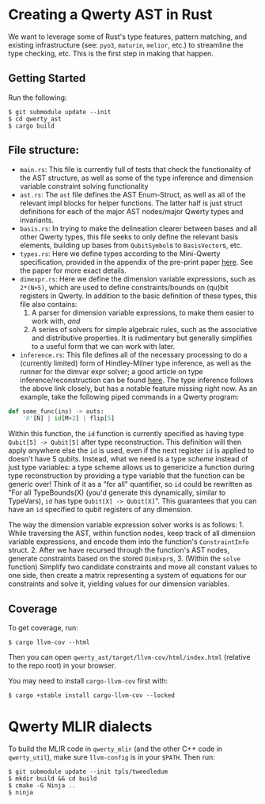 # Creating a Qwerty AST in Rust

We want to leverage some of Rust's type features, pattern matching, and existing infrastructure (see: `pyo3`, `maturin`, `melior`, etc.) to streamline the type checking, etc. This is the first step in making that happen.

## Getting Started

Run the following:

    $ git submodule update --init
    $ cd qwerty_ast
    $ cargo build

## File structure:
- `main.rs`: This file is currently full of tests that check the functionality of the AST structure, as well as some of the type inference and dimension variable constraint solving functionality
- `ast.rs`: The `ast` file defines the AST Enum-Struct, as well as all of the relevant impl blocks for helper functions. The latter half is just struct definitions for each of the major AST nodes/major Qwerty types and invariants.
- `basis.rs`: In trying to make the delineation clearer between bases and all other Qwerty types, this file seeks to only define the relevant basis elements, building up bases from `QubitSymbol`s to `BasisVector`s, etc.
- `types.rs`: Here we define types according to the Mini-Qwerty specification, provided in the appendix of the pre-print paper [here](https://arxiv.org/pdf/2404.12603). See the paper for more exact details.
- `dimexpr.rs`: Here we define the dimension variable expressions, such as `2*(N+5)`, which are used to define constraints/bounds on (qu)bit registers in Qwerty. In addition to the basic definition of these types, this file also contains:
    1. A parser for dimension variable expressions, to make them easier to work with, *and*
    2. A series of solvers for simple algebraic rules, such as the associative and distributive properties. It is rudimentary but generally simplifies to a useful form that we can work with later.
- `inference.rs`: This file defines all of the necessary processing to do a (currently limited) form of Hindley-Milner type inference, as well as the runner for the dimvar expr solver; a good article on type inference/reconstruction can be found [here](https://course.ccs.neu.edu/cs4410sp19/lec_type-inference_notes.html).
The type inference follows the above link closely, but has a notable feature missing right now. As an example, take the following piped commands in a Qwerty program:

```python
def some_func(ins) -> outs:
    '0'[N] | id[M+2] | flip[5]
```
Within this function, the `id` function is currently specified as having type `Qubit[5] -> Qubit[5]` after type reconstruction. This definition will then apply anywhere else the `id` is used, even if the next register `id` is applied to doesn't have 5 qubits. Instead, what we need is a type *scheme* instead of just type variables: a type scheme allows us to genericize a function during type reconstruction by providing a type variable that the function can be generic over! Think of it as a "for all" quantifier, so `id` could be rewritten as "For all TypeBounds(X) (you'd generate this dynamically, similar to TypeVars), `id` has type `Qubit[X] -> Qubit[X]`". This guarantees that you can have an `id` specified to qubit registers of any dimension.

The way the dimension variable expression solver works is as follows:
    1. While traversing the AST, within function nodes, keep track of all dimension variable expressions, and encode them into the function's `ConstraintInfo` struct.
    2. After we have recursed through the function's AST nodes, generate constraints based on the stored `DimExpr`s, 
    3. (Within the `solve` function) Simplify two candidate constraints and move all constant values to one side, then create a matrix representing a system of equations for our constraints and solve it, yielding values for our dimension variables.

## Coverage
To get coverage, run:
```
$ cargo llvm-cov --html
```
Then you can open `qwerty_ast/target/llvm-cov/html/index.html` (relative to the
repo root) in your browser.

You may need to install `cargo-llvm-cov` first with:
```
$ cargo +stable install cargo-llvm-cov --locked
```

# Qwerty MLIR dialects

To build the MLIR code in `qwerty_mlir` (and the other C++ code in
`qwerty_util`), make sure `llvm-config` is in your `$PATH`. Then run:

    $ git submodule update --init tpls/tweedledum
    $ mkdir build && cd build
    $ cmake -G Ninja ..
    $ ninja
